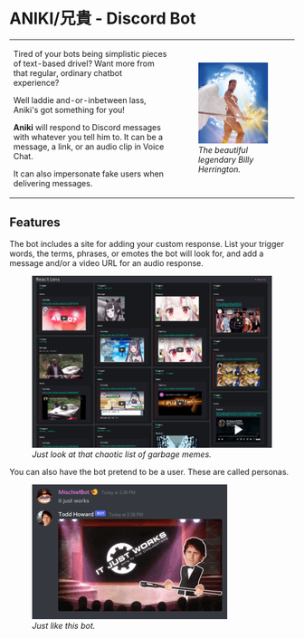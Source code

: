 # ANIKI/兄貴 - Discord Bot

<table>
    <tr>
        <td>
            <p>
Tired of your bots being simplistic pieces of text-based drivel? Want more from that regular, ordinary chatbot experience?

Well laddie and-or-inbetween lass, Aniki's got something for you!

**Aniki** will respond to Discord messages with whatever you tell him to. It can be a message, a link, or an audio clip in Voice Chat.

It can also impersonate fake users when delivering messages.
            </p>
        </td>
        <td>
            <figure>
                <img src='./dashboard/client/src/assets/billy.jpeg' width=200 />
                <figcaption><i>The beautiful legendary Billy Herrington.</i></figcaption>
            </figure>
        </td>
    </tr>
</table>

## Features ##
The bot includes a site for adding your custom response. List your trigger words, the terms, phrases, or emotes the bot will look for, and add a message and/or a video URL for an audio response.
<figure>
    <img src='./docs/mainpage.png' />
    <figcaption><i>Just look at that chaotic list of garbage memes.</i></figcaption>
</figure>


You can also have the bot pretend to be a user. These are called personas.
<figure>
    <img src='./docs/response.png' />
    <figcaption><i>Just like this bot.</i></figcaption>
</figure>